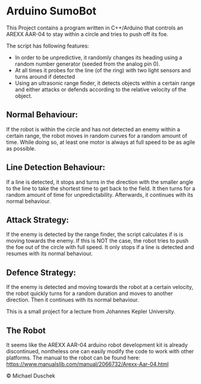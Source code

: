 # Arduino SumoBot
This Project contains a program written in C++/Arduino that controls an AREXX AAR-04 to stay within a circle and tries to push off its foe. 

The script has following features:
- In order to be unpredictive, it randomly changes its heading using a random number generator (seeded from the analog pin 0).
- At all times it probes for the line (of the ring) with two light sensors and turns around if detected
- Using an ultrasonic range finder, it detects objects within a certain range and either attacks or defends according to the relative velocity of the object.

## Normal Behaviour:
If the robot is within the circle and has not detected an enemy within a certain range, the robot moves in random curves for a random amount of time. While doing so, at least one motor is always at full speed to be as agile as possible.  

## Line Detection Behaviour:
If a line is detected, it stops and turns in the direction with the smaller angle to the line to take the shortest time to get back to the field. It then turns for a random amount of time for unpredictability. Afterwards, it continues with its normal behaviour.

## Attack Strategy:
If the enemy is detected by the range finder, the script calculates if is is moving towards the enemy. If this is NOT the case, the robot tries to push the foe out of the circle with full speed. It only stops if a line is detected and resumes with its normal behaviour.

## Defence Strategy:
If the enemy is detected and moving towards the robot at a certain velocity, the robot quickly turns for a random duration and moves to another direction. Then it continues with its normal behaviour. 

This is a small project for a lecture from Johannes Kepler University.

## The Robot
It seems like the AREXX AAR-04 arduino robot development kit is already discontinued, nontheless one can easily modify the code to work with other platforms.
The manual to the robot can be found here: https://www.manualslib.com/manual/2066732/Arexx-Aar-04.html

© Michael Duschek
